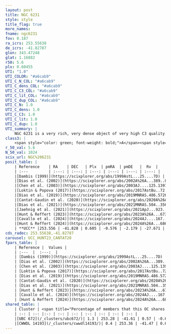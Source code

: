 ```yaml
---
layout: post
title: NGC 6231
style: style
title_flag: true
more_names: 
fname: ngc6231
fov: 0.187
ra_icrs: 253.55638
de_icrs: -41.82787
glon: 343.47248
glat: 1.16882
r50: 5.6
plx: 0.60455
UTI: "1.0"
UTI_COLOR: "#a6cab9"
UTI_C_N_COL: "#a6cab9"
UTI_C_dens_COL: "#a6cab9"
UTI_C_C3_COL: "#a6cab9"
UTI_C_lit_COL: "#a6cab9"
UTI_C_dup_COL: "#a6cab9"
UTI_C_N: 1.0
UTI_C_dens: 1.0
UTI_C_C3: 1.0
UTI_C_lit: 1.0
UTI_C_dup: 1.0
UTI_summary: |
    NGC 6231 is a very rich, very dense object of very high C3 quality. It is very well-studied in the literature. This object shares a very small percentage of members with 2 later reported entries.
class3: |
    <span style="color: green; font-weight: bold;">A</span><span style="color: green; font-weight: bold;">A</span>
r_50_val: 5.6
N_50_val: 1024
scix_url: NGC%206231
posit_table: |
    | Reference    | RA    | DEC   | Plx  | pmRA  | pmDE   |  Rv  |
    | :---         | :---: | :---: | :---: | :---: | :---: | :---: |
    |[Dambis (1999)](https://scixplorer.org/abs/1999AstL...25....7D) | 253.535 | -41.827 | -- | -- | -- | -- |
    |[Dias et al. (2002)](https://scixplorer.org/abs/2002A%26A...389..871D) | 253.542 | -41.825 | -- | -0.89 | -1.79 | -27.54 |
    |[Chen et al. (2003)](https://scixplorer.org/abs/2003AJ....125.1397C) | 253.555 | -41.787 | -- | -0.34 | -2.32 | -25.0 |
    |[Loktin & Popova (2017)](https://scixplorer.org/abs/2017AstBu..72..257L) | 253.545 | -41.825 | -- | -0.707 | -0.283 | -28.5 |
    |[Dias et al. (2019)](https://scixplorer.org/abs/2019MNRAS.486.5726D) | 253.542 | -41.825 | 0.591 | -0.569 | -2.164 | -28.47 |
    |[Cantat-Gaudin et al. (2020)](https://scixplorer.org/abs/2020A%26A...640A...1C) | 253.545 | -41.812 | 0.589 | -0.529 | -2.177 | -- |
    |[Dias et al. (2021)](https://scixplorer.org/abs/2021MNRAS.504..356D) | 253.535 | -41.801 | 0.598 | -0.533 | -2.162 | -28.186 |
    |[Jaehnig et al. (2021)](https://scixplorer.org/abs/2021ApJ...923..129J) | 253.544 | -41.803 | 0.621 | -0.578 | -2.096 | -- |
    |[Hunt & Reffert (2023)](https://scixplorer.org/abs/2023A%26A...673A.114H) | 253.571 | -41.836 | 0.608 | -0.576 | -2.184 | -30.795 |
    |[Cavallo et al. (2024)](https://scixplorer.org/abs/2024AJ....167...12C) | 253.56 | -41.828 | 0.607 | -- | -- | -- |
    |[Hunt & Reffert (2024)](https://scixplorer.org/abs/2024A%26A...686A..42H) | 253.571 | -41.836 | 0.608 | -0.576 | -2.184 | -30.795 |
    | **UCC** |253.556 | -41.828 | 0.605 | -0.576 | -2.179 | -27.671 | 
cds_radec: 253.55638,-41.82787
carousel: UCC_HUNT23_CANTAT20
fpars_table: |
    | Reference |  Values |
    | :---  |  :---:  |
    | [Dambis (1999)](https://scixplorer.org/abs/1999AstL...25....7D) | `E_B-V_=0.468, DM0=10.74, log_age_=6.5` |
    | [Dias et al. (2002)](https://scixplorer.org/abs/2002A%26A...389..871D) | `E(B-V)=0.439, Dist=1243.0, Age=6.843` |
    | [Chen et al. (2003)](https://scixplorer.org/abs/2003AJ....125.1397C) | `HDis=1243, Age=0.0` |
    | [Loktin & Popova (2017)](https://scixplorer.org/abs/2017AstBu..72..257L) | `E(B-V)=0.435, Dmod=10.486, logt=6.845` |
    | [Dias et al. (2019)](https://scixplorer.org/abs/2019MNRAS.486.5726D) | `E(B-V)=0.5, Dist=989, logAge=7.095, Z=0.003` |
    | [Cantat-Gaudin et al. (2020)](https://scixplorer.org/abs/2020A%26A...640A...1C) | `AVNN=1.07, DMNN=10.84, AgeNN=7.14` |
    | [Dias et al. (2021)](https://scixplorer.org/abs/2021MNRAS.504..356D) | `Av=1.533, Dist=1429, logage=6.944, [Fe/H]=0.11` |
    | [Hunt & Reffert (2023)](https://scixplorer.org/abs/2023A%26A...673A.114H) | `AV50=1.535, diffAV50=1.691, MOD50=10.959, logAge50=6.64` |
    | [Cavallo et al. (2024)](https://scixplorer.org/abs/2024AJ....167...12C) | `AV50=1.48, dMod50=10.58, logAge50=6.96, [Fe/H]50=0.05` |
    | [Hunt & Reffert (2024)](https://scixplorer.org/abs/2024A%26A...686A..42H) | `MassJ=4209.69` |
shared_table: |
    | Cluster | <span title="Percentage of members that this OC shares with the ones listed">%</span>   | RA   | DEC   | Plx   | pmRA  | pmDE  | Rv | UTI |
    | :-: | :-: |:-: | :-: | :-: | :-: | :-: | :-: | :-: |
    |[UBC 672](/_clusters/ubc672/)| 1.3 | 253.28 | -41.61 | 0.57 | -0.64 | -2.02 | -26.66 |0.1 |
    |[CWWDL 14193](/_clusters/cwwdl14193/)| 0.4 | 253.36 | -41.47 | 0.63 | -0.66 | -1.94 | -15.26 |0.16 |
---
```

